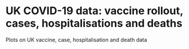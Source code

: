 # UK COVID-19 data: vaccine rollout, cases, hospitalisations and deaths

Plots on UK vaccine, case, hospitalisation and death data
